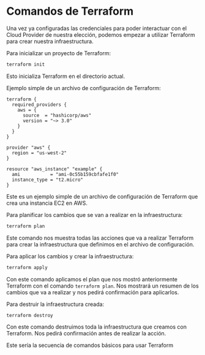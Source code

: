 # Comandos de Terraform

Una vez ya configuradas las credenciales para poder interactuar con el Cloud Provider de nuestra elección, podemos empezar a utilizar Terraform para crear nuestra infraestructura.

Para inicializar un proyecto de Terraform:

```bash
terraform init
```

Esto inicializa Terraform en el directorio actual.

Ejemplo simple de un archivo de configuración de Terraform:

```hcl
terraform {
  required_providers {
    aws = {
      source  = "hashicorp/aws"
      version = "~> 3.0"
    }
  }
}

provider "aws" {
  region = "us-west-2"
}

resource "aws_instance" "example" {
  ami           = "ami-0c55b159cbfafe1f0"
  instance_type = "t2.micro"
}
```

Este es un ejemplo simple de un archivo de configuración de Terraform que crea una instancia EC2 en AWS.

Para planificar los cambios que se van a realizar en la infraestructura:

```bash
terraform plan
```

Este comando nos muestra todas las acciones que va a realizar Terraform para crear la infraestructura que definimos en el archivo de configuración.

Para aplicar los cambios y crear la infraestructura:

```bash
terraform apply
```

Con este comando aplicamos el plan que nos mostró anteriormente Terraform con el comando `terraform plan`. Nos mostrará un resumen de los cambios que va a realizar y nos pedirá confirmación para aplicarlos.

Para destruir la infraestructura creada:

```bash
terraform destroy
```

Con este comando destruimos toda la infraestructura que creamos con Terraform. Nos pedirá confirmación antes de realizar la acción.

Este sería la secuencia de comandos básicos para usar Terraform
